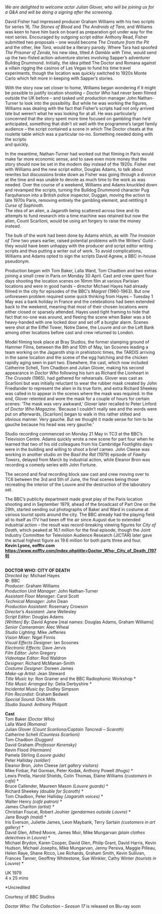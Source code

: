 

_We are delighted to welcome actor Julian Glover, who will be joining us for a Q&A and will be doing a signing after the screening._

David Fisher had impressed producer Graham Williams with his two scripts for series 16, _The Stones of Blood_ and _The Androids of Tara_, and Williams was keen to have him back on board as preparation got under way for the next series. Encouraged by outgoing script editor Anthony Read, Fisher submitted two proposals – one would become _The Creature from the Pit_ and the other, like _Tara_, would be a literary parody. Where Tara had spoofed _The Prisoner of Zenda_, his new idea, titled _A Gamble with Time_, would send up the two-fisted action-adventure stories involving Sapper’s adventurer Bulldog Drummond. Initially, the idea pitted The Doctor and Romana against a villain rigging the casinos of Las Vegas to fund his time travel experiments, though the location was quickly switched to 1920s Monte Carlo which felt more in keeping with Sapper’s stories.

With the story now set closer to home, Williams began wondering if it might be possible to justify location shooting – _Doctor Who_ had never been filmed outside the UK before – and tasked unit production manager John Nathan-Turner to look into the possibility. But while he was working the figures, Williams was dealing with the fact that Fisher’s scripts had not only arrived late but weren’t what he was looking for at all. He was particularly concerned that the story spent more time focused on gambling than he’d anticipated, something that didn’t sit well with the programme’s target family audience – the script contained a scene in which The Doctor cheats at the roulette table which was a particular no-no. Something needed doing with the scripts  
and quickly.

In the meantime, Nathan-Turner had worked out that filming in Paris would make far more economic sense, and to save even more money that the story should now be set in the modern day instead of the 1920s. Fisher met with Williams and the new script editor, Douglas Adams, to talk about rewrites but discussions broke down as Fisher was going through a divorce at the time and was unable to devote as much time to the work as was needed. Over the course of a weekend, Williams and Adams knuckled down and revamped the scripts, turning the Bulldog Drummond character Pug Farquharson into a British police inspector, Duggan, moving the action to late 1970s Paris, removing entirely the gambling element, and retitling it _Curse of Sephiroth_.  
The idea of an alien, a Jagaroth being scattered across time and its attempts to fund research into a time machine was retained but now the alien, Count Scarlioni, would be using art forgery to raise the money instead.

The bulk of the work had been done by Adams which, as with _The Invasion of Time_ two years earlier, raised potential problems with the Writers’ Guild – they would have been unhappy with the producer and script editor writing scripts and thus putting a writer out of work. To avoid complications, Williams and Adams opted to sign the scripts David Agnew, a BBC in-house pseudonym.

Production began with Tom Baker, Lalla Ward, Tom Chadbon and two extras joining a small crew in Paris on Monday 30 April. Cast and crew spent four days shooting the location scenes on 16mm film at various Parisian locations and were in good hands – director Michael Hayes had already filmed in the city for episodes of the BBC’s _Maigret_ (1960-1963). But one unforeseen problem required some quick thinking from Hayes – Tuesday 1 May was a bank holiday in France and the celebrations had been extended back to the weekend, meaning that most of their chosen locations were either closed or sparsely attended. Hayes used tight framing to hide that fact that no-one was around, and fleeing the scene when Baker was a bit heavy-handed with one locked door and set off a burglar alarm. Scenes were shot at the Eiffel Tower, Notre Dame, the Louvre and on the Left Bank among other locations before cast and crew returned to London.

Model filming took place at Bray Studios, the former stamping ground of Hammer Films, between the 8th and 10th of May, Ian Scoones leading a team working on the Jagaroth ship in prehistoric times, the TARDIS arriving in the same location and the scene of the egg hatching and the chicken rapidly aging seen in part two. Elsewhere, the cast, which now included Catherine Schell, Tom Chadbon and Julian Glover, making his second appearance in _Doctor Who_ following his turn as Richard the Lionheart in _The Crusade_ (1965), had gathered for rehearsals. Glover was cast as Scarlioni but was initially reluctant to wear the rubber mask created by John Friedlander to represent the alien in its true form, and extra Richard Sheekey was called in to appear in the scenes where the mask was required. In the end, Glover relented and wore the mask for a couple of hours for certain scenes: ‘The mask was very awkward,’ Glover later recalled to Peter Linford of _Doctor Who Magazine_. ‘Because I couldn’t really see and the words were put on afterwards, [Scarlioni] began to walk in this rather stilted and obvious manner. Very gauche. But we thought it made sense for him to be gauche because his head was very gauche.’

Studio recording commenced on Monday 21 May in TC3 at the BBC’s Television Centre. Adams quickly wrote a new scene for part four when he learned that two of his old colleagues from his Cambridge Footlights days were in the building and willing to shoot a brief cameo. John Cleese was working in another studio on the _Basil the Rat_ (1979) episode of _Fawlty Towers_, delayed from March by industrial action, while Eleanor Bron was recording a comedy series with John Fortune.

The second and final recording block saw cast and crew moving over to TC6 between the 3rd and 5th of June, the final scenes being those recreating the interior of the Louvre and the destruction of the laboratory set.

The BBC’s publicity department made great play of the Paris location shooting and in September 1979, ahead of the broadcast of Part One on the 29th, started sending out photographs of Baker and Ward in costume at various tourist spots around the city. The BBC already had the playing field all to itself as ITV had been off the air since August due to extended industrial action – the result was record-breaking viewing figures for _City of Death_, which peaked at 16.1 million for the final episode, though the Joint Industry Committee for Television Audience Research (JICTAR) later gave the actual highest figure as 19.6 million for both parts three and four.  
**Kevin Lyons, eofftv.com**    
**https://www.eofftv.com/index.phptitle=Doctor_Who:_City_of_Death_(1979)**
<br><br>

**DOCTOR WHO: CITY OF DEATH**<br>
_Directed by_: Michael Hayes<br>
©: BBC<br>
_Producer_: Graham Williams<br>
_Production Unit Manager_: John Nathan-Turner<br>
_Assistant Floor Manager_: Carol Scott<br>
_Technical Manager_: John Dean<br>
_Production Assistant_: Rosemary Crowson<br>
_Director’s Assistant_: Jane Wellesley<br>
_Script Editor_: Douglas Adams<br>
_[Written] By_: David Agnew [real names: Douglas Adams, Graham Williams]<br>
_Senior Cameraman_: Alec Wheal<br>
_Studio Lighting_: Mike Jefferies<br>
_Vision Mixer_: Nigel Finnis<br>
_Visual Effects Designer_: Ian Scoones<br>
_Electronic Effects_: Dave Jervis<br>
_Film Editor_: John Gregory<br>
_Videotape Editor_: Rod Waldron<br>
_Designer_: Richard McManan-Smith<br>
_Costume Designer_: Doreen James<br>
_Make-up Artist_: Jean Steward<br>
_Title Music by_: Ron Grainer and the  BBC Radiophonic Workshop *<br>
_Title Music Arranged by_: Delia Derbyshire *<br>
_Incidental Music by_: Dudley Simpson<br>
_Film Recordist_: Graham Bedwell<br>
_Special Sound_: Dick Mills<br>
_Studio Sound_: Anthony Philpott<br>

**Cast**<br>
Tom Baker _(Doctor Who)_<br>
Lalla Ward _(Romana)_<br>
Julian Glover _(Count Scarliono/Captain Tancredi – Scaroth)_<br>
Catherine Schell _(Countess Scarlioni)_<br>
Tom Chadbon _(Duggan)_<br>
David Graham _(Professor Kerensky)_<br>
Kevin Flood _(Hermann)_<br>
Pamela Stirling _(Louvre guide)_<br>
Peter Halliday _(soldier)_<br>
Eleanor Bron, John Cleese _(art gallery visitors)_<br>
Mike Finbar, Pat Gorman, Peter Kodak, Anthony Powell _(thugs)_ *<br>
Lewis Pirella, Harold Shields, Colin Thomas, Elaine Williams _(customers in café)_ *<br>
Bruce Callender, Maureen Mason _(Louvre guards)_ *<br>
Richard Sheekey _(double for Scaroth)_ *<br>
Tom Chadbon, Peter Halliday _(Jagaroth voices)_ *<br>
Walter Henry _(café patron)_ *<br>
James Charlton _(artist)_ *<br>
Christian Foucat, Robert Jouhier  _(gendarmes outside Louvre)_ *<br>
Jane Bough _(maid)_ *<br>
Iris Everson, Juliette James, Leon Maybank, Terry Sartain _(customers in art gallery)_ *<br>
David Glen, Alfred Moore, James Muir, Mike Mungarvan _(plain clothes detectives in Louvre)_ *<br>
Michael Brydon, Karen Cooper, David Glen, Philip Grant, David Harris, Kevin Hudson, Michael Josephs, Mike Mungarvan, Jenny Persiva, Maggie Pilleau, Helen Raye, Shane Ricco, Lee Richards, Graham Smith, Kevin Sullivan, Frances Tanner, Geoffrey Whitestone, Sue Winkler, Cathy Winter _(tourists in Louvre)_ *<br>

UK 1979<br>
4 x 25 mins

*Uncredited

Courtesy of BBC Studios

_Doctor Who: The Collection – Season 17_  is released on Blu-ray soon
<br><br>
<!--stackedit_data:
eyJoaXN0b3J5IjpbLTEyNzc5NjE3NjBdfQ==
-->